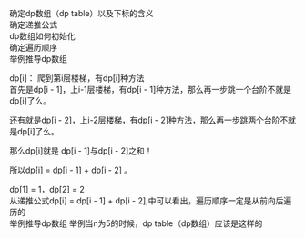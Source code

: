 确定dp数组（dp table）以及下标的含义  
确定递推公式  
dp数组如何初始化  
确定遍历顺序   
举例推导dp数组  



dp[i]： 爬到第i层楼梯，有dp[i]种方法  
首先是dp[i - 1]，上i-1层楼梯，有dp[i - 1]种方法，那么再一步跳一个台阶不就是dp[i]了么。

还有就是dp[i - 2]，上i-2层楼梯，有dp[i - 2]种方法，那么再一步跳两个台阶不就是dp[i]了么。

那么dp[i]就是 dp[i - 1]与dp[i - 2]之和！

所以dp[i] = dp[i - 1] + dp[i - 2] 。

dp[1] = 1，dp[2] = 2  
从递推公式dp[i] = dp[i - 1] + dp[i - 2];中可以看出，遍历顺序一定是从前向后遍历的  
举例推导dp数组
举例当n为5的时候，dp table（dp数组）应该是这样的